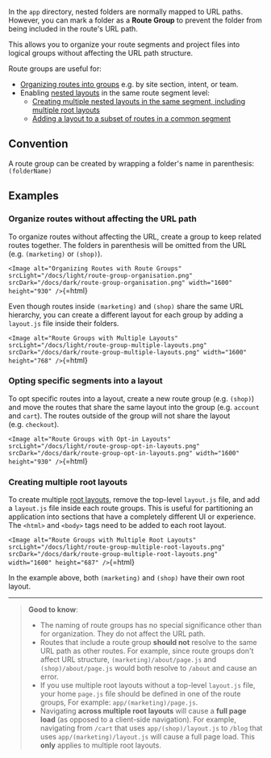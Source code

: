 In the `app` directory, nested folders are normally mapped to URL paths.
However, you can mark a folder as a **Route Group** to prevent the
folder from being included in the route's URL path.

This allows you to organize your route segments and project files into
logical groups without affecting the URL path structure.

Route groups are useful for:

-   [Organizing routes into
    groups](#organize-routes-without-affecting-the-url-path) e.g. by
    site section, intent, or team.
-   Enabling [nested
    layouts](/docs/app/building-your-application/routing/pages-and-layouts)
    in the same route segment level:
    -   [Creating multiple nested layouts in the same segment, including
        multiple root layouts](#creating-multiple-root-layouts)
    -   [Adding a layout to a subset of routes in a common
        segment](#opting-specific-segments-into-a-layout)

## Convention

A route group can be created by wrapping a folder's name in parenthesis:
`(folderName)`

## Examples

### Organize routes without affecting the URL path

To organize routes without affecting the URL, create a group to keep
related routes together. The folders in parenthesis will be omitted from
the URL (e.g. `(marketing)` or `(shop)`).

`<Image
  alt="Organizing Routes with Route Groups"
  srcLight="/docs/light/route-group-organisation.png"
  srcDark="/docs/dark/route-group-organisation.png"
  width="1600"
  height="930"
/>`{=html}

Even though routes inside `(marketing)` and `(shop)` share the same URL
hierarchy, you can create a different layout for each group by adding a
`layout.js` file inside their folders.

`<Image
  alt="Route Groups with Multiple Layouts"
  srcLight="/docs/light/route-group-multiple-layouts.png"
  srcDark="/docs/dark/route-group-multiple-layouts.png"
  width="1600"
  height="768"
/>`{=html}

### Opting specific segments into a layout

To opt specific routes into a layout, create a new route group
(e.g. `(shop)`) and move the routes that share the same layout into the
group (e.g. `account` and `cart`). The routes outside of the group will
not share the layout (e.g. `checkout`).

`<Image
  alt="Route Groups with Opt-in Layouts"
  srcLight="/docs/light/route-group-opt-in-layouts.png"
  srcDark="/docs/dark/route-group-opt-in-layouts.png"
  width="1600"
  height="930"
/>`{=html}

### Creating multiple root layouts

To create multiple [root
layouts](/docs/app/building-your-application/routing/pages-and-layouts#root-layout-required),
remove the top-level `layout.js` file, and add a `layout.js` file inside
each route groups. This is useful for partitioning an application into
sections that have a completely different UI or experience. The `<html>`
and `<body>` tags need to be added to each root layout.

`<Image
  alt="Route Groups with Multiple Root Layouts"
  srcLight="/docs/light/route-group-multiple-root-layouts.png"
  srcDark="/docs/dark/route-group-multiple-root-layouts.png"
  width="1600"
  height="687"
/>`{=html}

In the example above, both `(marketing)` and `(shop)` have their own
root layout.

------------------------------------------------------------------------

> **Good to know**:
>
> -   The naming of route groups has no special significance other than
>     for organization. They do not affect the URL path.
> -   Routes that include a route group **should not** resolve to the
>     same URL path as other routes. For example, since route groups
>     don't affect URL structure, `(marketing)/about/page.js` and
>     `(shop)/about/page.js` would both resolve to `/about` and cause an
>     error.
> -   If you use multiple root layouts without a top-level `layout.js`
>     file, your home `page.js` file should be defined in one of the
>     route groups, For example: `app/(marketing)/page.js`.
> -   Navigating **across multiple root layouts** will cause a **full
>     page load** (as opposed to a client-side navigation). For example,
>     navigating from `/cart` that uses `app/(shop)/layout.js` to
>     `/blog` that uses `app/(marketing)/layout.js` will cause a full
>     page load. This **only** applies to multiple root layouts.
